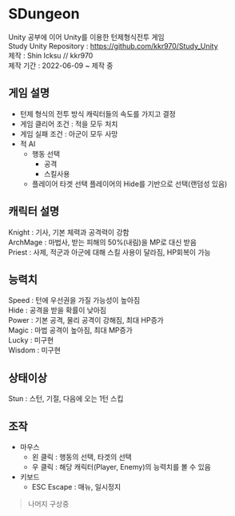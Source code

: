 # SDungeon
Unity 공부에 이어 Unity를 이용한 턴제형식전투 게임  
Study Unity Repository : https://github.com/kkr970/Study_Unity  
제작 : Shin Icksu // kkr970  
제작 기간 : 2022-06-09 ~ 제작 중  


게임 설명
-------------------------------
* 턴제 형식의 전투 방식 캐릭터들의 속도를 가지고 결정  
* 게임 클리어 조건 : 적을 모두 처치  
* 게임 실패 조건 : 아군이 모두 사망  
* 적 AI
  * 행동 선택  
    * 공격  
    * 스킬사용  
  * 플레이어 타겟 선택
    플레이어의 Hide를 기반으로 선택(랜덤성 있음)  
    
    
캐릭터 설명
--------------------------------
Knight : 기사, 기본 체력과 공격력이 강함  
ArchMage : 마법사, 받는 피해의 50%(내림)을 MP로 대신 받음  
Priest : 사제, 적군과 아군에 대해 스킬 사용이 달라짐, HP회복이 가능  


능력치
--------------------------------
Speed : 턴에 우선권을 가질 가능성이 높아짐  
Hide : 공격을 받을 확률이 낮아짐  
Power : 기본 공격, 물리 공격이 강해짐, 최대 HP증가  
Magic : 마법 공격이 높아짐, 최대 MP증가  
Lucky : 미구현  
Wisdom : 미구현  


상태이상
---------------------------------
Stun : 스턴, 기절, 다음에 오는 1턴 스킵  


조작
----------------------------------
* 마우스  
  * 왼 클릭 : 행동의 선택, 타겟의 선택  
  * 우 클릭 : 해당 캐릭터(Player, Enemy)의 능력치를 볼 수 있음  
* 키보드  
  * ESC Escape : 매뉴, 일시정지  


> 나머지 구상중
